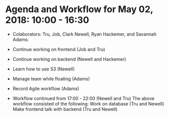# Agenda and Workflow for May 02, 2018: 10:00 - 16:30

* Colaborators: Tru, Job, Clark Newell, Ryan Hackemer, and Savannah Adams:

* Continue working on frontend (Job and Tru)

* Continue working on backend (Newell and Hackemer)

* Learn how to use S3 (Newell)

* Manage team while floating (Adams)

* Record Agile workflow (Adams)

* Workflow continued from 17:00 - 22:00 (Newell and Tru)
    The above workflow consisted of the following:
    Work on database (Tru and Newell)
    Make frontend talk with backend (Tru and Newell)
